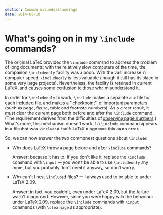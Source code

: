 ```yaml
---
section: Common misunderstandings
date: 2014-06-10
---
```


# What's going on in my `\include` commands?

The original LaTeX provided the `\include` command to address the
problem of long documents: with the relatively slow computers of the
time, the companion `\includeonly` facility was a boon.  With the
vast increase in computer speed, `\includeonly` is less valuable
(though it still has its place in some very large projects).
Nevertheless, the facility is retained in current LaTeX, and causes
some confusion to those who misunderstand it.

In order for `\includeonly` to work, `\include` makes a separate
`aux` file for each included file, and makes a ''checkpoint'' of
important parameters (such as page, figure, table and footnote
numbers).  As a direct result, it _must_ clear the current page
both before and after the `\include` command.  (The requirement
derives from the difficulties of 
  [observing page numbers](FAQ-wrongpn.md).)
What's more, this mechanism doesn't work if a `\include` command
appears in a file that was `\include`d itself: LaTeX diagnoses
this as an error.

So, we can now answer the two commonest questions about `\include`:
  

-  Why does LaTeX throw a page before and after `\include`
    commands?
  

    Answer: because it has to.  If you don't like it, replace the
    `\include` command with `\input`&nbsp;&mdash; you won't be able to use
    `\includeonly` any more, but you probably don't need it anyway, so
    don't worry.
  

-  Why can't I nest `\include`d files?&nbsp;&mdash; I always used to be
    able to under LaTeX 2.09.
  

    Answer: in fact, you couldn't, even under LaTeX 2.09, but the failure
    wasn't diagnosed.  However, since you were happy with the behaviour
    under LaTeX 2.09, replace the `\include` commands with `\input`
    commands (with `\clearpage` as appropriate).

